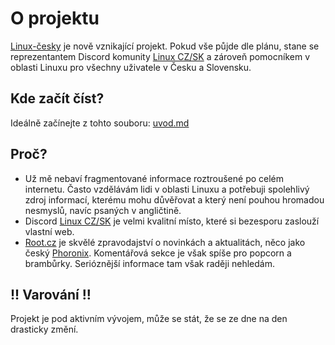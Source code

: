 # O projektu
[Linux-česky](linux-cesky) je nově vznikající projekt. Pokud vše půjde dle plánu, stane se reprezentantem Discord komunity [Linux CZ/SK](https://discord.gg/6uwJTRJMMB) a zároveň pomocníkem v oblasti Linuxu pro všechny uživatele v Česku a Slovensku.

## Kde začít číst?
Ideálně začínejte z tohto souboru: [uvod.md](linux-cesky/uvod.md)

## Proč?
- Už mě nebaví fragmentované informace roztroušené po celém internetu. Často vzdělávám lidi v oblasti Linuxu a potřebuji spolehlivý zdroj informací, kterému mohu důvěřovat a který není pouhou hromadou nesmyslů, navíc psaných v angličtině.
- Discord [Linux CZ/SK](https://discord.gg/6uwJTRJMMB) je velmi kvalitní místo, které si bezesporu zaslouží vlastní web.
- [Root.cz](https://www.root.cz/) je skvělé zpravodajství o novinkách a aktualitách, něco jako český [Phoronix](https://www.phoronix.com/). Komentářová sekce je však spíše pro popcorn a brambůrky. Serióznější informace tam však raději nehledám.

## !! Varování !!
Projekt je pod aktivním vývojem, může se stát, že se ze dne na den drasticky změní.
